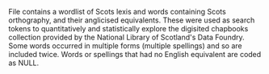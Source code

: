 File contains a wordlist of Scots lexis and words containing Scots orthography, and their anglicised equivalents. These were used as search tokens to quantitatively and statistically explore the digisited chapbooks collection
provided by the National Library of Scotland's Data Foundry. Some words occurred in multiple forms (multiple spellings) and so are included twice. Words or spellings that had no English equivalent are coded as NULL.
